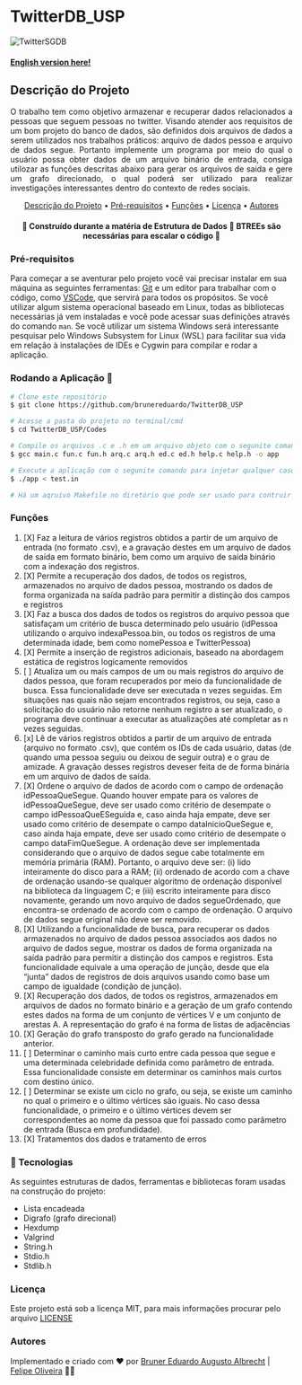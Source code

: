 # TwitterDB_USP

![TwitterSGDB](https://jornalggn.com.br/sites/default/files/2020/11/pesquisa-mostra-que-75-das-pessoas-acompanham-politica-pelo-twitter-twitterr.jpeg)

#### [English version here!](https://github.com/brunereduardo/TwitterDB_USP/blob/main/README_en.md)

## Descrição do Projeto
<p align="justify"> O trabalho tem como objetivo armazenar e recuperar dados relacionados a pessoas que seguem pessoas no twitter. Visando atender aos requisitos de um bom projeto do banco de dados, são definidos dois arquivos de dados a serem utilizados nos trabalhos práticos: arquivo de dados pessoa e arquivo de dados segue. Portanto implemente um programa por meio do qual o usuário possa obter dados de um arquivo binário de entrada, consiga utilozar as funções descritas abaixo para gerar os arquivos de saida e gere um grafo direcionado, o qual poderá ser utilizado para realizar investigações interessantes dentro do contexto de redes sociais.</p>


<p align="center">
<a href="#Descrição-do-Projeto">Descrição do Projeto</a> •  
<a href="#Pré-requisitos">Pré-requisitos</a> •	
<a href="#Funções">Funções</a> •
<a href="#Licença">Licença</a> • 
<a href="#Autores">Autores</a>
</p>

<h4 align="center"> 
	🚧  Construído durante a matéria de Estrutura de Dados 🚧 BTREEs são necessárias para escalar o código 🚧
</h4>

### Pré-requisitos

Para começar a se aventurar pelo projeto você vai precisar instalar em sua máquina as seguintes ferramentas:
[Git](https://git-scm.com) e um editor para trabalhar com o código, como [VSCode](https://code.visualstudio.com/), que servirá para todos os propósitos. Se você utilizar algum sistema operacional baseado em Linux, todas as bibliotecas necessárias já vem instaladas e você pode acessar suas definições através do comando ```man```. Se você utilizar um  sistema Windows será interessante pesquisar pelo Windows Subsystem for Linux (WSL) para facilitar sua vida em relação à  instalações de IDEs e Cygwin para compilar e rodar a aplicação.

### Rodando a Aplicação 🎲

```bash
# Clone este repositório
$ git clone https://github.com/brunereduardo/TwitterDB_USP

# Acesse a pasta do projeto no terminal/cmd
$ cd TwitterDB_USP/Codes

# Compile os arquivos .c e .h em um arquivo objeto com o segunite comando
$ gcc main.c fun.c fun.h arq.c arq.h ed.c ed.h help.c help.h -o app

# Execute a aplicação com o segunite comando para injetar qualquer caso de test e compare a saida com os arquivos .out
$ ./app < test.in

# Há um aqruivo Makefile no diretório que pode ser usado para contruir a aplicação via terminal com o comando make
```

### Funções

1. [X]  Faz a leitura de vários registros obtidos a partir de um arquivo de entrada (no formato .csv), e a gravação destes em um arquivo de dados de saída em formato binário, bem como um arquivo de saída binário com a indexação dos registros.
2. [X] Permite a recuperação dos dados, de todos os registros, armazenados no arquivo de dados pessoa, mostrando os dados de forma organizada na saída padrão para permitir a distinção dos campos e registros
3. [X]  Faz a busca dos dados de todos os registros do arquivo pessoa que satisfaçam um critério de busca determinado pelo usuário (idPessoa utilizando o arquivo indexaPessoa.bin, ou todos os registros de uma determinada idade, bem como nomePessoa e TwitterPessoa)
4. [X] Permite a inserção de registros adicionais, baseado na abordagem estática de registros logicamente removidos
5. [ ] Atualiza um ou mais campos de um ou mais registros do arquivo de dados pessoa, que foram recuperados por meio da funcionalidade de busca. Essa funcionalidade deve ser executada n vezes seguidas. Em situações nas quais não sejam encontrados registros, ou seja, caso a solicitação do usuário não retorne nenhum registro a ser atualizado, o programa deve continuar a executar as atualizações até completar as n vezes seguidas.
6. [x] Lê de vários registros obtidos a partir de um arquivo de entrada (arquivo no formato .csv), que contém os IDs de cada usuário, datas (de quando uma pessoa seguiu ou deixou de seguir outra) e o grau de amizade. A gravação desses registros deveser feita de de forma binária em um arquivo de dados de saída.
7. [X] Ordene o arquivo de dados de acordo com o campo de ordenação idPessoaQueSegue. Quando houver empate para os valores de idPessoaQueSegue, deve ser usado como critério de desempate o campo idPessoaQueESeguida e, caso ainda haja empate, deve ser usado como critério de desempate o campo dataInicioQueSegue e, caso ainda haja empate, deve ser usado como critério de desempate o campo dataFimQueSegue. A ordenação deve ser implementada considerando que o arquivo de dados segue cabe totalmente em memória primária (RAM). Portanto, o arquivo deve ser: (i) lido inteiramente do disco para a RAM; (ii) ordenado de acordo com a chave de ordenação usando-se qualquer algoritmo de ordenação disponível na biblioteca da linguagem C; e (iii) escrito inteiramente para disco novamente, gerando um novo arquivo de dados segueOrdenado, que encontra-se ordenado de acordo com o campo de ordenação. O arquivo de dados segue original não deve ser removido.
8. [X] Utilizando a funcionalidade de busca, para recuperar os dados armazenados no arquivo de dados pessoa associados aos dados no arquivo de dados segue, mostrar os dados de forma organizada na saída padrão para permitir a distinção dos campos e registros. Esta funcionalidade equivale a uma operação de junção, desde que ela “junta” dados de registros de dois arquivos usando como base um campo de igualdade (condição de junção).
9. [X] Recuperação dos dados, de todos os registros, armazenados em arquivos de dados no formato binário e a geração de um grafo contendo estes dados na forma de um conjunto de vértices V e um conjunto de arestas A. A representação do grafo é na forma de listas de adjacências
10. [X] Geração do grafo transposto do grafo gerado na funcionalidade anterior. 
11. [ ] Determinar o caminho mais curto entre cada pessoa que segue e uma determinada celebridade definida como parâmetro de entrada. Essa funcionalidade consiste em determinar os caminhos mais curtos com destino único.
12. [ ] Determinar se existe um ciclo no grafo, ou seja, se existe um caminho no qual o primeiro e o último vértices são iguais. No caso dessa funcionalidade, o primeiro e o último vértices devem ser correspondentes ao nome da pessoa que foi passado como parâmetro de entrada (Busca em profundidade).
13. [X] Tratamentos dos dados e tratamento de erros

### 🚀 Tecnologias

As seguintes estruturas de dados, ferramentas e bibliotecas foram usadas na construção do projeto:

- Lista encadeada
- Digrafo (grafo direcional)
- Hexdump
- Valgrind
- String.h
- Stdio.h
- Stdlib.h

### Licença

<p>Este projeto está sob a licença MIT, para mais informações procurar pelo arquivo <a href = "https://github.com/brunereduardo/NextLevelWeek_2/blob/master/LICENSE">LICENSE</a></p>

### Autores
Implementado e criado com ❤️ por [Bruner Eduardo Augusto Albrecht](https://github.com/brunereduardo) | [Felipe Oliveira](https://github.com/felipeoliveir4) 👋🏽
